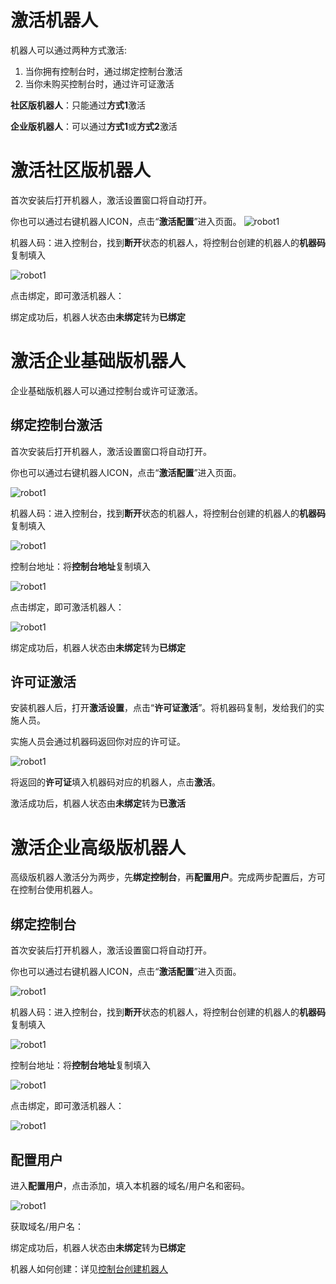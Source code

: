 # 激活机器人

机器人可以通过两种方式激活:
1. 当你拥有控制台时，通过绑定控制台激活
2. 当你未购买控制台时，通过许可证激活

**社区版机器人**：只能通过**方式1**激活

**企业版机器人**：可以通过**方式1**或**方式2**激活



# 激活社区版机器人
首次安装后打开机器人，激活设置窗口将自动打开。

你也可以通过右键机器人ICON，点击“**激活配置**”进入页面。
![robot1](https://docimages.blob.core.chinacloudapi.cn/images/Robot/activecommunityrobot.png)


机器人码：进入控制台，找到**断开**状态的机器人，将控制台创建的机器人的**机器码**复制填入

![robot1](https://docimages.blob.core.chinacloudapi.cn/images/Robot/getrobotkey.png)


点击绑定，即可激活机器人：


绑定成功后，机器人状态由**未绑定**转为**已绑定**

# 激活企业基础版机器人
企业基础版机器人可以通过控制台或许可证激活。

## 绑定控制台激活
首次安装后打开机器人，激活设置窗口将自动打开。

你也可以通过右键机器人ICON，点击“**激活配置**”进入页面。

![robot1](https://docimages.blob.core.chinacloudapi.cn/images/Robot/robotmenu.png)


机器人码：进入控制台，找到**断开**状态的机器人，将控制台创建的机器人的**机器码**复制填入

![robot1](https://docimages.blob.core.chinacloudapi.cn/images/Robot/getrobotkey.png)

控制台地址：将**控制台地址**复制填入

![robot1](https://docimages.blob.core.chinacloudapi.cn/images/Robot/getconsolewebsite.png)

点击绑定，即可激活机器人：

![robot1](https://docimages.blob.core.chinacloudapi.cn/images/Robot/activebyconsole2.png)

绑定成功后，机器人状态由**未绑定**转为**已绑定**

## 许可证激活
安装机器人后，打开**激活设置**，点击“**许可证激活**”。将机器码复制，发给我们的实施人员。

实施人员会通过机器码返回你对应的许可证。

![robot1](https://docimages.blob.core.chinacloudapi.cn/images/Robot/activerobotbylicense.png)

将返回的**许可证**填入机器码对应的机器人，点击**激活**。

激活成功后，机器人状态由**未绑定**转为**已激活**


# 激活企业高级版机器人
高级版机器人激活分为两步，先**绑定控制台**，再**配置用户**。完成两步配置后，方可在控制台使用机器人。
## 绑定控制台
首次安装后打开机器人，激活设置窗口将自动打开。

你也可以通过右键机器人ICON，点击“**激活配置**”进入页面。

![robot1](https://docimages.blob.core.chinacloudapi.cn/images/Robot/robotmenu.png)


机器人码：进入控制台，找到**断开**状态的机器人，将控制台创建的机器人的**机器码**复制填入

![robot1](https://docimages.blob.core.chinacloudapi.cn/images/Robot/getrobotkey.png)

控制台地址：将**控制台地址**复制填入

![robot1](https://docimages.blob.core.chinacloudapi.cn/images/Robot/getconsolewebsite.png)

点击绑定，即可激活机器人：

![robot1](https://docimages.blob.core.chinacloudapi.cn/images/Robot/activebyconsole2.png)

## 配置用户
进入**配置用户**，点击添加，填入本机器的域名/用户名和密码。

![robot1](https://docimages.blob.core.chinacloudapi.cn/images/Robot/configrobotuser.png)

获取域名/用户名：

绑定成功后，机器人状态由**未绑定**转为**已绑定**

机器人如何创建：详见[控制台创建机器人](..\Console\robot\manageRobot.md?_v=Community)
